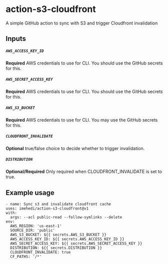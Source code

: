 # action-s3-cloudfront
A simple GitHub action to sync with S3 and trigger Cloudfront invalidation

## Inputs

##### `AWS_ACCESS_KEY_ID`

**Required** AWS credentials to use for CLI. You should use the GitHub secrets for this. 

##### `AWS_SECRET_ACCESS_KEY`

**Required** AWS credentials to use for CLI. You should use the GitHub secrets for this. 

##### `AWS_S3_BUCKET`

**Required** AWS credentials to use for CLI. You may use the GitHub secrets for this. 

##### `CLOUDFRONT_INVALIDATE`

**Optional** true/false choice to decide whether to trigger invalidation. 

##### `DISTRIBUTION`

**Optional/Required** Only required when CLOUDFRONT_INVALIDATE is set to true.


## Example usage

    - name: Sync s3 and invalidate cloudfront cache
    uses: imehedi/action-s3-cloudfront@v1
    with:
      args: --acl public-read --follow-symlinks --delete
    env:
      AWS_REGION: 'us-east-1'
      SOURCE_DIR: 'public'
      AWS_S3_BUCKET: ${{ secrets.AWS_S3_BUCKET }}
      AWS_ACCESS_KEY_ID: ${{ secrets.AWS_ACCESS_KEY_ID }}
      AWS_SECRET_ACCESS_KEY: ${{ secrets.AWS_SECRET_ACCESS_KEY }}
      DISTRIBUTION: ${{ secrets.DISTRIBUTION }}
      CLOUDFRONT_INVALIDATE: true
      CF_PATHS: '/*'